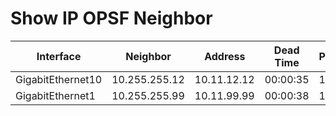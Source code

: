 
# Show IP OPSF Neighbor
| Interface | Neighbor | Address | Dead Time | Priority | State |
| --------- | -------- | ------- | --------- | ---------| ----- |
| GigabitEthernet10 | 10.255.255.12 | 10.11.12.12 | 00:00:35 | 1 | FULL/BDR |
| GigabitEthernet1 | 10.255.255.99 | 10.11.99.99 | 00:00:38 | 1 | FULL/BDR |